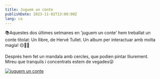 ```yaml
---
title: Juguem un conte
publishDate: 2023-11-02T13:00:00Z
lang: ca
---
```


📚Aquestes dos últimes setmanes en 'juguem un conte' hem treballat un conte titolat: Un llibre, de Hervé Tullet. Un album per interactuar amb molta magia! 🟡🔴🔵

Després hem fet un mandala amb cercles, que podien pintar lliurement. Mireu que tranquils i concentrats estem de vegades😜

[![juguem un conte](/images/juguem-conte-02.webp)](/images/juguem-conte-02.webp)

